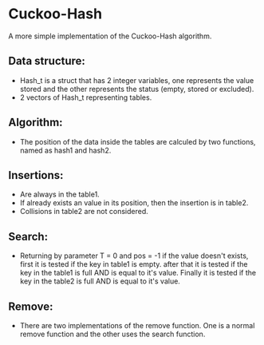 # Cuckoo-Hash
A more simple implementation of the Cuckoo-Hash algorithm.

## Data structure:
- Hash_t is a struct that has 2 integer variables, one represents the value stored and the other represents the status (empty, stored or excluded).
- 2 vectors of Hash_t representing tables.

## Algorithm:
- The position of the data inside the tables are calculed by two functions, named as hash1 and hash2.

## Insertions:
- Are always in the table1.
- If already exists an value in its position, then the insertion is in table2.
- Collisions in table2 are not considered.

## Search:
- Returning by parameter T = 0 and pos = -1 if the value doesn't exists, first it is tested if the key in table1 is empty. after that it is tested if the key in the table1 is full AND is equal to it's value. Finally it is tested if the key in the table2 is full AND is equal to it's value.

## Remove:
- There are two implementations of the remove function. One is a normal remove function and the other uses the search function.
